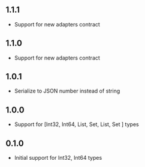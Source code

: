 ## 1.1.1

* Support for new adapters contract

## 1.1.0

* Support for new adapters contract

## 1.0.1

* Serialize to JSON number instead of string

## 1.0.0

* Support for [Int32, Int64, List<Int32>, Set<Int32>, List<Int64>, Set<Int64> ] types

## 0.1.0

* Initial support for Int32, Int64 types